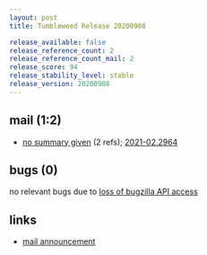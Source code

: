 ```yaml
---
layout: post
title: Tumbleweed Release 20200908

release_available: false
release_reference_count: 2
release_reference_count_mail: 2
release_score: 94
release_stability_level: stable
release_version: 20200908
---
```


## mail (1:2)

- [no summary given](https://github.com/boombatower/tumbleweed-review/issues/10) (2 refs); [2021-02.2964](https://github.com/boombatower/tumbleweed-review/issues/10)

## bugs (0)

<!--more-->

no relevant bugs due to [loss of bugzilla API access](https://bugzilla.opensuse.org/show_bug.cgi?id=1157722)



## links

- [mail announcement](https://github.com/boombatower/tumbleweed-review/issues/10)
